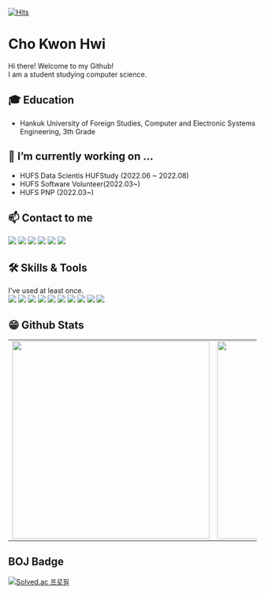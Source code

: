 [![Hits](https://hits.seeyoufarm.com/api/count/incr/badge.svg?url=https%3A%2F%2Fgithub.com%2FChoKwonHwi&count_bg=%2379C83D&title_bg=%23555555&icon=&icon_color=%23E7E7E7&title=hits&edge_flat=false)](https://hits.seeyoufarm.com)

# Cho Kwon Hwi
Hi there! Welcome to my Github!<br>
I am a student studying computer science.<br>


## 🎓 Education
- Hankuk University of Foreign Studies, Computer and Electronic Systems Engineering, 3th Grade

## 🔭 I’m currently working on ... 
- HUFS Data Scientis HUFStudy (2022.06 ~ 2022.08)
- HUFS Software Volunteer(2022.03~)
- HUFS PNP (2022.03~)

## 📫 Contact to me

<a href="https://www.linkedin.com/in/kwonhwi-cho-79b148257/" target="_blank"><img src="https://img.shields.io/badge/Linkedin-0A66C2?style=flat-square&logo=Linkedin&logoColor=white"/></a>
<a href="https://velog.io/@ckh0824" target="_blank"><img src="https://img.shields.io/badge/Tech Blog-11B48A?style=flat-square&logo=vimeo&logoColor=white"/></a>
<a href="mailto:dustin8335@hufs.ac.kr" target="_blank"><img src="https://img.shields.io/badge/Gmail-EA4335?style=flat-square&logo=Gmail&logoColor=white"/></a>
<a href="https://www.facebook.com/kwonhwi.cho/" target="_blank"><img src="https://img.shields.io/badge/Facebook-1877F2?style=flat-square&logo=Facebook&logoColor=white"/></a>
<a href="https://www.instagram.com/kwonhwicho/" target="_blank"><img src="https://img.shields.io/badge/Instagram-E4405F?style=flat-square&logo=Instagram&logoColor=white"/></a>
<a href="http://qr.kakao.com/talk/XtAseH17U_uovEDVK6q.R4bfyHg-" target="_blank"><img src="https://img.shields.io/badge/KakaoTalk-FFCD00?style=flat-square&logo=KakaoTalk&logoColor=white"/></a>

## 🛠 Skills & Tools
I've used at least once. <br>
<img src="https://img.shields.io/badge/C-A8B9CC?style=flat-square&logo=C&logoColor=white"/> 
<img src="https://img.shields.io/badge/C++-00599C?style=flat-square&logo=c%2B%2B&logoColor=white"/> 
<img src="https://img.shields.io/badge/Python-3776AB?style=flat-square&logo=Python&logoColor=white"/>
<img src="https://img.shields.io/badge/HTML-E34F26?style=flat-square&logo=HTML5&logoColor=white"/> 
<img src="https://img.shields.io/badge/CSS-1572B6?style=flat-square&logo=CSS3&logoColor=white"/>
<img src="https://img.shields.io/badge/Java-007396?style=flat-square&logo=Java&logoColor=white"/>
<img src="https://img.shields.io/badge/Arduino-00979D?style=flat-square&logo=Arduino&logoColor=white"/>
<img src="https://img.shields.io/badge/Markdown-000000?style=flat-square&logo=Markdown&logoColor=white"/>
<img src="https://img.shields.io/badge/Git-F05032?style=flat-square&logo=Git&logoColor=white"/>
<img src="https://img.shields.io/badge/Jupyter-F37626?style=flat-square&logo=Jupyter&logoColor=white"/>

## 😁 Github Stats  
<table width="100%">
 <tr>
  <td valign="top" width="50%">
   <img src="https://github-readme-stats.vercel.app/api?username=ChoKwonHwi&hide_border=false&theme=tokyonight" width="400">
  </td>
  <td valign="top" width="50%">
   <img src="https://github-readme-stats.vercel.app/api/top-langs/?username=ChoKwonHwi&hide_border=false&theme=tokyonight&layout=compact" width="400">
  </td>
 </tr>
</table>  

## BOJ Badge
[![Solved.ac
프로필](http://mazassumnida.wtf/api/v2/generate_badge?boj=chokh0824)](https://solved.ac/chokh0824)
